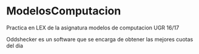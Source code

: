 # ModelosComputacion
Practica en LEX de la asignatura modelos de computacion UGR 16/17


Oddshecker es un software que se encarga de obtener las mejores cuotas del dia
